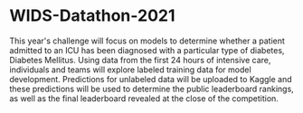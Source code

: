 # WIDS-Datathon-2021
This year's challenge will focus on models to determine whether a patient admitted to an ICU has been diagnosed with a particular type of diabetes, Diabetes Mellitus. Using data from the first 24 hours of intensive care, individuals and teams will explore labeled training data for model development. Predictions for unlabeled data will be uploaded to Kaggle and these predictions will be used to determine the public leaderboard rankings, as well as the final leaderboard revealed at the close of the competition.
